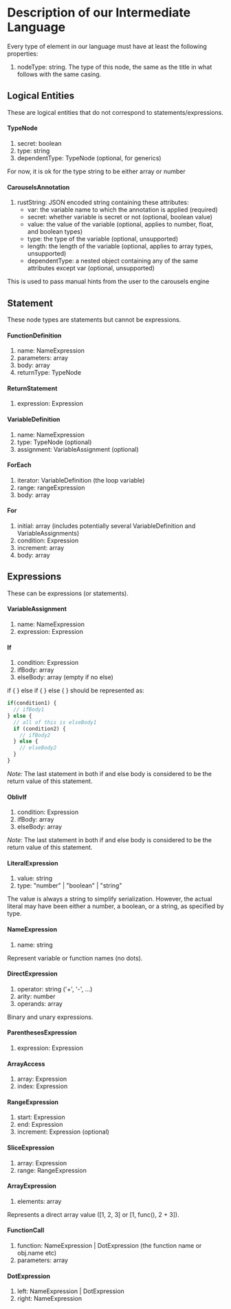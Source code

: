 # Description of our Intermediate Language

Every type of element in our language must have at least the following properties:

1. nodeType: string. The type of this node, the same as the title in what follows with the same casing.




## Logical Entities

These are logical entities that do not correspond to statements/expressions.

#### TypeNode

1. secret: boolean
2. type: string
3. dependentType: TypeNode (optional, for generics)

For now, it is ok for the type string to be either array or number

#### CarouselsAnnotation

1. rustString: JSON encoded string containing these attributes:
    * var: the variable name to which the annotation is applied (required)
    * secret: whether variable is secret or not (optional, boolean value)
    * value: the value of the variable (optional, applies to number, float, and boolean types)
    * type: the type of the variable (optional, unsupported)
    * length: the length of the variable (optional, applies to array types, unsupported)
    * dependentType: a nested object containing any of the same attributes except var (optional, unsupported)

This is used to pass manual hints from the user to the carousels engine

## Statement

These node types are statements but cannot be expressions.

#### FunctionDefinition

1. name: NameExpression
2. parameters: array<VariableDefinition>
3. body: array<Statement>
4. returnType: TypeNode

#### ReturnStatement

1. expression: Expression

#### VariableDefinition

1. name: NameExpression
2. type: TypeNode (optional)
3. assignment: VariableAssignment (optional)

#### ForEach

1. iterator: VariableDefinition (the loop variable)
2. range: rangeExpression
3. body: array<statements>

#### For

1. initial: array<Statement> (includes potentially several VariableDefinition and VariableAssignments)
2. condition: Expression
3. increment: array<Statement>
4. body: array<statement>




## Expressions

These can be expressions (or statements).

#### VariableAssignment

1. name: NameExpression
2. expression: Expression


#### If

1. condition: Expression
2. ifBody: array<Statement>
3. elseBody: array<Statement> (empty if no else)

if { } else if { } else { } should be represented as:
```javascript
if(condition1) {
  // ifBody1
} else {
  // all of this is elseBody1
  if (condition2) {
    // ifBody2
  } else {
    // elseBody2
  }
}
```

_Note:_ The last statement in both if and else body is considered to be
the return value of this statement.

#### OblivIf

1. condition: Expression
2. ifBody: array<Statement>
3. elseBody: array<Statement>

_Note_: The last statement in both if and else body is considered to be
the return value of this statement.

#### LiteralExpression

1. value: string
2. type: "number" | "boolean" | "string"

The value is always a string to simplify serialization. However, the actual literal
may have been either a number, a boolean, or a string, as specified by type.

#### NameExpression

1. name: string

Represent variable or function names (no dots).

#### DirectExpression

1. operator: string ('+', '-', ...)
2. arity: number
3. operands: array<Expression>

Binary and unary expressions.

#### ParenthesesExpression

1. expression: Expression

#### ArrayAccess

1. array: Expression
2. index: Expression

#### RangeExpression
1. start: Expression
2. end: Expression
3. increment: Expression (optional)

#### SliceExpression

1. array: Expression
2. range: RangeExpression

#### ArrayExpression
1. elements: array<Expression>

Represents a direct array value ([1, 2, 3] or [1, func(), 2 + 3]).

#### FunctionCall

1. function: NameExpression | DotExpression (the function name or obj.name etc)
2. parameters: array<Expression>

#### DotExpression

1. left: NameExpression | DotExpression
2. right: NameExpression
